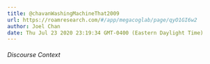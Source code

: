```yaml
---
title: @chavanWashingMachineThat2009
url: https://roamresearch.com/#/app/megacoglab/page/qyO1GI6w2
author: Joel Chan
date: Thu Jul 23 2020 23:19:34 GMT-0400 (Eastern Daylight Time)
---
```




###### Discourse Context



